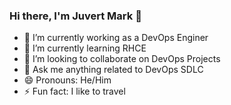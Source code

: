 ### Hi there, I'm Juvert Mark 👋

<!--
**markjuvert/markjuvert** is a ✨ _special_ ✨ repository because its `README.md` (this file) appears on your GitHub profile.

Here are some ideas to get you started:-->

- 🔭 I’m currently working as a DevOps Enginer
- 🌱 I’m currently learning RHCE
- 👯 I’m looking to collaborate on DevOps Projects
- 💬 Ask me anything related to DevOps SDLC
- 😄 Pronouns: He/Him
- ⚡ Fun fact: I like to travel
<!-- - 🤔 I’m looking for help with ...-->
<!--  📫 How to reach me: juvertmark@gmail.com-->
